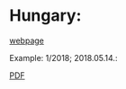 # Hungary: 

[webpage](https://latogatokozpont.parlament.hu/web/nemzeti-osszetartozas-bizottsaga/a-bizottsag-ulesei)

Example: 1/2018; 2018.05.14.:

[PDF](https://www.parlament.hu/documents/static/biz41/bizjkv41/NOB/1805141.pdf)


